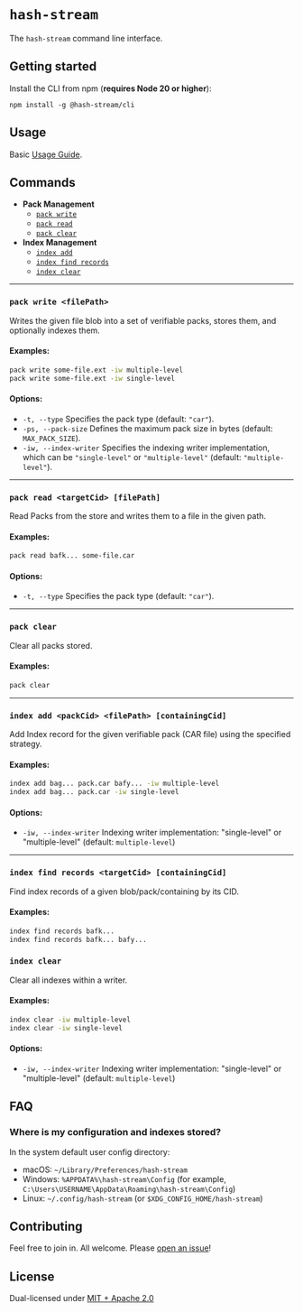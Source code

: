 # `hash-stream`

The `hash-stream` command line interface.

## Getting started

Install the CLI from npm (**requires Node 20 or higher**):

```console
npm install -g @hash-stream/cli
```

## Usage

Basic [Usage Guide](./USAGE.md).

## Commands

- **Pack Management**
  - [`pack write`](#pack-write-filepath)
  - [`pack read`](#pack-read-targetcid-filepath)
  - [`pack clear`](#pack-clear)
- **Index Management**
  - [`index add`](#index-add-packcid-filepath-containingcid)
  - [`index find records`](#index-find-records-targetcid-containingcid)
  - [`index clear`](#index-clear)

---

### `pack write <filePath>`

Writes the given file blob into a set of verifiable packs, stores them, and optionally indexes them.

#### Examples:

```sh
pack write some-file.ext -iw multiple-level
pack write some-file.ext -iw single-level
```

#### Options:

- `-t, --type` Specifies the pack type (default: `"car"`).
- `-ps, --pack-size` Defines the maximum pack size in bytes (default: `MAX_PACK_SIZE`).
- `-iw, --index-writer` Specifies the indexing writer implementation, which can be `"single-level"` or `"multiple-level"` (default: `"multiple-level"`).

---

### `pack read <targetCid> [filePath]`

Read Packs from the store and writes them to a file in the given path.

#### Examples:

```sh
pack read bafk... some-file.car
```

#### Options:

- `-t, --type` Specifies the pack type (default: `"car"`).

---

### `pack clear`

Clear all packs stored.

#### Examples:

```sh
pack clear
```

---

### `index add <packCid> <filePath> [containingCid]`

Add Index record for the given verifiable pack (CAR file) using the specified strategy.

#### Examples:

```sh
index add bag... pack.car bafy... -iw multiple-level
index add bag... pack.car -iw single-level
```

#### Options:

- `-iw, --index-writer` Indexing writer implementation: "single-level" or "multiple-level" (default: `multiple-level`)

---

### `index find records <targetCid> [containingCid]`

Find index records of a given blob/pack/containing by its CID.

#### Examples:

```sh
index find records bafk...
index find records bafk... bafy...
```

### `index clear`

Clear all indexes within a writer.

#### Examples:

```sh
index clear -iw multiple-level
index clear -iw single-level
```

#### Options:

- `-iw, --index-writer` Indexing writer implementation: "single-level" or "multiple-level" (default: `multiple-level`)

## FAQ

### Where is my configuration and indexes stored?

In the system default user config directory:

- macOS: `~/Library/Preferences/hash-stream`
- Windows: `%APPDATA%\hash-stream\Config` (for example, `C:\Users\USERNAME\AppData\Roaming\hash-stream\Config`)
- Linux: `~/.config/hash-stream` (or `$XDG_CONFIG_HOME/hash-stream`)

## Contributing

Feel free to join in. All welcome. Please [open an issue](https://github.com/vasco-santos/hash-stream/issues)!

## License

Dual-licensed under [MIT + Apache 2.0](https://github.com/vasco-santos/hash-stream/blob/main/license.md)
